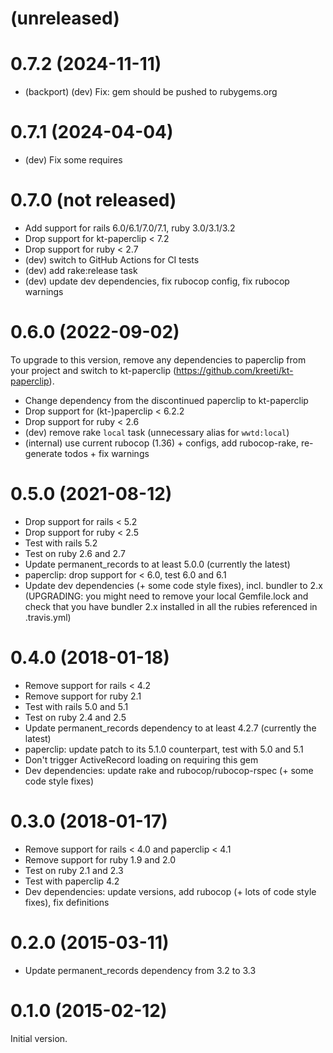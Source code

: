 # (unreleased)

# 0.7.2 (2024-11-11)

* (backport) (dev) Fix: gem should be pushed to rubygems.org

# 0.7.1 (2024-04-04)

* (dev) Fix some requires

# 0.7.0 (not released)

* Add support for rails 6.0/6.1/7.0/7.1, ruby 3.0/3.1/3.2
* Drop support for kt-paperclip < 7.2
* Drop support for ruby < 2.7
* (dev) switch to GitHub Actions for CI tests
* (dev) add rake:release task
* (dev) update dev dependencies, fix rubocop config, fix rubocop warnings

# 0.6.0 (2022-09-02)

To upgrade to this version, remove any dependencies to paperclip from your project and switch to kt-paperclip (https://github.com/kreeti/kt-paperclip).

* Change dependency from the discontinued paperclip to kt-paperclip
* Drop support for (kt-)paperclip < 6.2.2
* Drop support for ruby < 2.6
* (dev) remove rake `local` task (unnecessary alias for `wwtd:local`)
* (internal) use current rubocop (1.36) + configs, add rubocop-rake, re-generate todos + fix warnings

# 0.5.0 (2021-08-12)

* Drop support for rails < 5.2
* Drop support for ruby < 2.5
* Test with rails 5.2
* Test on ruby 2.6 and 2.7
* Update permanent_records to at least 5.0.0 (currently the latest)
* paperclip: drop support for < 6.0, test 6.0 and 6.1
* Update dev dependencies (+ some code style fixes), incl. bundler to 2.x
  (UPGRADING: you might need to remove your local Gemfile.lock and check that you have bundler 2.x
  installed in all the rubies referenced in .travis.yml)

# 0.4.0 (2018-01-18)

* Remove support for rails < 4.2
* Remove support for ruby 2.1
* Test with rails 5.0 and 5.1
* Test on ruby 2.4 and 2.5
* Update permanent_records dependency to at least 4.2.7 (currently the latest)
* paperclip: update patch to its 5.1.0 counterpart, test with 5.0 and 5.1
* Don't trigger ActiveRecord loading on requiring this gem
* Dev dependencies: update rake and rubocop/rubocop-rspec (+ some code style fixes)

# 0.3.0 (2018-01-17)

* Remove support for rails < 4.0 and paperclip < 4.1
* Remove support for ruby 1.9 and 2.0
* Test on ruby 2.1 and 2.3
* Test with paperclip 4.2
* Dev dependencies: update versions, add rubocop (+ lots of code style fixes), fix definitions

# 0.2.0 (2015-03-11)

* Update permanent_records dependency from 3.2 to 3.3

# 0.1.0 (2015-02-12)

Initial version.
